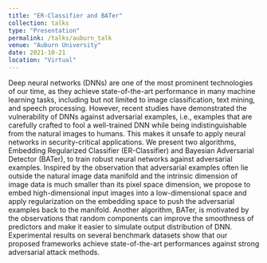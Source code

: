 ```yaml
---
title: "ER-Classifier and BATer"
collection: talks
type: "Presentation"
permalink: /talks/auburn_talk
venue: "Auburn University"
date: 2021-10-21
location: "Virtual"
---
```


Deep neural networks (DNNs) are one of the most prominent technologies of our time, as they achieve state-of-the-art performance in many machine learning tasks, including but not limited to image classification, text mining, and speech processing. However, recent studies have demonstrated the vulnerability of DNNs against adversarial examples, i.e., examples that are carefully crafted to fool a well-trained DNN while being indistinguishable from the natural images to humans. This makes it unsafe to apply neural networks in security-critical applications.
We present two algorithms, Embedding Regularized Classifier (ER-Classifier) and Bayesian Adversarial Detector (BATer), to train robust neural networks against adversarial examples. Inspired by the observation that adversarial examples often lie outside the natural image data manifold and the intrinsic dimension of image data is much smaller than its pixel space dimension, we propose to embed high-dimensional input images into a low-dimensional space and apply regularization on the embedding space to push the adversarial examples back to the manifold. Another algorithm, BATer, is motivated by the observations that random components can improve the smoothness of predictors and make it easier to simulate output distribution of DNN. Experimental results on several benchmark datasets show that our proposed frameworks achieve state-of-the-art performances against strong adversarial attack methods.
